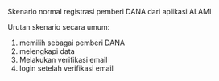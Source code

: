 Skenario normal registrasi pemberi DANA dari aplikasi ALAMI

Urutan skenario secara umum:
1. memilih sebagai pemberi DANA
2. melengkapi data
3. Melakukan verifikasi email
4. login setelah verifikasi email
